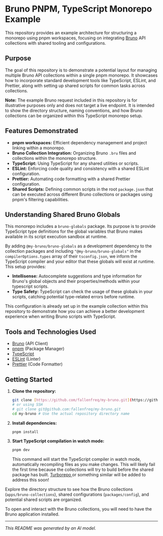 # Bruno PNPM, TypeScript Monorepo Example

This repository provides an example architecture for structuring a monorepo using pnpm workspaces, focusing on integrating [Bruno](https://github.com/usebruno/bruno) API collections with shared tooling and configurations.

## Purpose

The goal of this repository is to demonstrate a potential layout for managing multiple Bruno API collections within a single pnpm monorepo. It showcases how to incorporate standard development tools like TypeScript, ESLint, and Prettier, along with setting up shared scripts for common tasks across collections.

**Note:** The example Bruno request included in this repository is for illustrative purposes only and does not target a live endpoint. It is intended to show the directory structure, naming conventions, and how Bruno collections can be organized within this TypeScript monorepo setup.

## Features Demonstrated

- **pnpm workspaces:** Efficient dependency management and project linking within a monorepo.
- **Bruno Collection Integration:** Organizing Bruno `.bru` files and collections within the monorepo structure.
- **TypeScript:** Using TypeScript for any shared utilities or scripts.
- **ESLint:** Enforcing code quality and consistency with a shared ESLint configuration.
- **Prettier:** Automating code formatting with a shared Prettier configuration.
- **Shared Scripts:** Defining common scripts in the root `package.json` that can be executed across different Bruno collections or packages using pnpm's filtering capabilities.

## Understanding Shared Bruno Globals

This monorepo includes a `bruno-globals` package. Its purpose is to provide TypeScript type definitions for the global variables that Bruno makes available in its script execution sandbox at runtime.

By adding `@my-bruno/bruno-globals` as a development dependency to the collection packages and including `"@my-bruno/bruno-globals"` in the `compilerOptions.types` array of their `tsconfig.json`, we inform the TypeScript compiler and your editor that these globals will exist at runtime. This setup provides:

- **Intellisense:** Autocomplete suggestions and type information for Bruno's global objects and their properties/methods within your typescript scripts.
- **Type Safety:** TypeScript can check the usage of these globals in your scripts, catching potential type-related errors before runtime.

This configuration is already set up in the example collection within this repository to demonstrate how you can achieve a better development experience when writing Bruno scripts with TypeScript.

## Tools and Technologies Used

- [Bruno](https://www.usebruno.com/) (API Client)
- [pnpm](https://pnpm.io/) (Package Manager)
- [TypeScript](https://www.typescriptlang.org/)
- [ESLint](https://eslint.org/) (Linter)
- [Prettier](https://prettier.io/) (Code Formatter)

## Getting Started

1.  **Clone the repository:**

    ```bash
    git clone [https://github.com/fallenfreq/my-bruno.git](https://github.com/fallenfreq/my-bruno.git)
    # or using SSH
    # git clone git@github.com:fallenfreq/my-bruno.git
    cd my-bruno # Use the actual repository directory name
    ```

2.  **Install dependencies:**

    ```bash
    pnpm install
    ```

3.  **Start TypeScript compilation in watch mode:**

    ```bash
    pnpm dev
    ```

    This command will start the TypeScript compiler in watch mode, automatically recompiling files as you make changes. This will likely fail the first time because the collections will try to build before the shared package has built. [Turborepo ](https://turborepo.com/) or something similar will be added to address this soon!

Explore the directory structure to see how the Bruno collections (`apps/bruno-collections`), shared configurations (`packages/config`), and potential shared scripts are organized.

To open and interact with the Bruno collections, you will need to have the Bruno application installed.

---

_This README was generated by an AI model._

